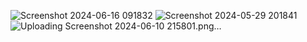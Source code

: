 ![Screenshot 2024-06-16 091832](https://github.com/anisanurf27/restaurant_app/assets/116789509/a00ae8dc-64ba-4c25-b4af-282c447ec5ef)
![Screenshot 2024-05-29 201841](https://github.com/anisanurf27/restaurant_app/assets/116789509/7f88d5af-a056-46f2-a889-605c515b3b59)
![Uploading Screenshot 2024-06-10 215801.png…]()
